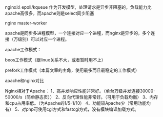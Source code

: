 
nginx以 epoll/kqueue 作为开发模型，处理请求是异步非阻塞的，负载能力比apache高很多，而apache则是select同步阻塞

nginx master-worker

apache是同步多进程模型，一个连接对应一个进程，而nginx是异步的，多个连接（万级别）可以对应一个进程。

apache工作模式：

beos工作模式（跟linux关系不大，或者暂时用不上）

prefork工作模式（本篇文章的主角，使用最多而且最稳定的工作模式）

apache和nginx对比
 
Nginx相对于Apache：
1、高并发响应性能非常好。（单台万级并发连接30000-50000/s（简单静态页））
2、反向代理性能非常好。（可用于负载均衡）
3、内存和cpu占用率低。（为Apache的1/5-1/10）
4、功能较Apache少（常用功能均有）
5、对php可使用cgi方式和fastcgi方式，没有模块编译加载方式。